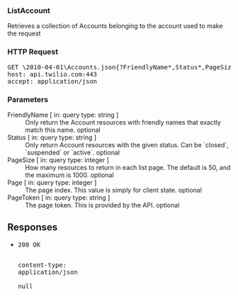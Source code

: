<!DOCTYPE html><html><head><title></title><link rel="stylesheet" href="./OpenApi.css"/><meta charset="utf-8"/><meta name="viewport" content="width=device-width, initial-scale=1"/></head><body><article><section class="requestOverview"><h1 class="request-summary">ListAccount</h1><p class="request-description">Retrieves a collection of Accounts belonging to the account used to make the request</p></section><section class="http"><h3>HTTP Request</h3><pre class="http-example"><span class="request-line">GET</span> <span class="http-target">\2010-04-01\Accounts.json{?FriendlyName*,Status*,PageSize*,Page*,PageToken*}</span> <span class="http-version">HTTP/1.1</span>&#xA;<span class="header-line">host</span>: <span class="header-value">api.twilio.com:443</span>&#xA;<span class="header-line">accept</span>: <span class="header-value">application/json</span>&#xA;</pre></section><dl class="parameters"><h3>Parameters</h3><dt class="parameter"><span class="parameter-name">FriendlyName</span> [ in: <span class="parameter-location">query</span> type: <span class="parameter-type">string</span> ]</dt><dd class="parameter"><span class="parameter-description">Only return the Account resources with friendly names that exactly match this name.</span> <span class="parameter-required">optional</span></dd><dt class="parameter"><span class="parameter-name">Status</span> [ in: <span class="parameter-location">query</span> type: <span class="parameter-type">string</span> ]</dt><dd class="parameter"><span class="parameter-description">Only return Account resources with the given status. Can be `closed`, `suspended` or `active`.</span> <span class="parameter-required">optional</span></dd><dt class="parameter"><span class="parameter-name">PageSize</span> [ in: <span class="parameter-location">query</span> type: <span class="parameter-type">integer</span> ]</dt><dd class="parameter"><span class="parameter-description">How many resources to return in each list page. The default is 50, and the maximum is 1000.</span> <span class="parameter-required">optional</span></dd><dt class="parameter"><span class="parameter-name">Page</span> [ in: <span class="parameter-location">query</span> type: <span class="parameter-type">integer</span> ]</dt><dd class="parameter"><span class="parameter-description">The page index. This value is simply for client state.</span> <span class="parameter-required">optional</span></dd><dt class="parameter"><span class="parameter-name">PageToken</span> [ in: <span class="parameter-location">query</span> type: <span class="parameter-type">string</span> ]</dt><dd class="parameter"><span class="parameter-description">The page token. This is provided by the API.</span> <span class="parameter-required">optional</span></dd></dl><section class="responses"><h2>Responses</h2><ul class="responses"><li class="response"><pre class="http-example"><span class="status-line">200</span> <span class="status-description">OK</span>
<span class="header-line">content-type</span>: <span class="header-value">application/json</span>&#xA;&#xA;null</pre></li></ul></section></article></body></html>
